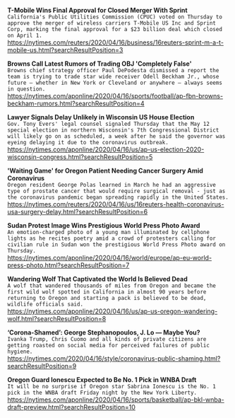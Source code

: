 **T-Mobile Wins Final Approval for Closed Merger With Sprint**\
`California's Public Utilities Commission (CPUC) voted on Thursday to approve the merger of wireless carriers T-Mobile US Inc and Sprint Corp, marking the final approval for a $23 billion deal which closed on April 1.`\
https://nytimes.com/reuters/2020/04/16/business/16reuters-sprint-m-a-t-mobile-us.html?searchResultPosition=3

**Browns Call Latest Rumors of Trading OBJ 'Completely False'**\
`Browns chief strategy officer Paul DePodesta dismissed a report the team is trying to trade star wide receiver Odell Beckham Jr., whose future — whether in New York or Cleveland or anywhere — always seems in question.`\
https://nytimes.com/aponline/2020/04/16/sports/football/ap-fbn-browns-beckham-rumors.html?searchResultPosition=4

**Lawyer Signals Delay Unlikely in Wisconsin US House Election**\
`Gov. Tony Evers' legal counsel signaled Thursday that the May 12 special election in northern Wisconsin's 7th Congressional District will likely go on as scheduled, a week after he said the governor was eyeing delaying it due to the coronavirus outbreak.`\
https://nytimes.com/aponline/2020/04/16/us/ap-us-election-2020-wisconsin-congress.html?searchResultPosition=5

**'Waiting Game' for Oregon Patient Needing Cancer Surgery Amid Coronavirus**\
`Oregon resident George Polas learned in March he had an aggressive type of prostate cancer that would require surgical removal - just as the coronavirus pandemic began spreading rapidly in the United States.`\
https://nytimes.com/reuters/2020/04/16/us/16reuters-health-coronavirus-usa-surgery-delay.html?searchResultPosition=6

**Sudan Protest Image Wins Prestigious World Press Photo Award**\
`An emotion-charged photo of a young man illuminated by cellphone lights as he recites poetry amid a crowd of protesters calling for civilian rule in Sudan won the prestigious World Press Photo award on Thursday.`\
https://nytimes.com/aponline/2020/04/16/world/europe/ap-eu-world-press-photo.html?searchResultPosition=7

**Wandering Wolf That Captivated the World Is Believed Dead**\
`A wolf that wandered thousands of miles from Oregon and became the first wild wolf spotted in California in almost 90 years before returning to Oregon and starting a pack is believed to be dead, wildlife officials said.`\
https://nytimes.com/aponline/2020/04/16/us/ap-us-oregon-wandering-wolf.html?searchResultPosition=8

**‘Corona-Shamed’: George Stephanopoulos, J. Lo — Maybe You?**\
`Ivanka Trump, Chris Cuomo and all kinds of private citizens are getting roasted on social media for perceived failures of public hygiene.`\
https://nytimes.com/2020/04/16/style/coronavirus-public-shaming.html?searchResultPosition=9

**Oregon Guard Ionescu Expected to Be No. 1 Pick in WNBA Draft**\
`It will be no surprise if Oregon star Sabrina Ionescu is the No. 1 pick in the WNBA draft Friday night by the New York Liberty.`\
https://nytimes.com/aponline/2020/04/16/sports/basketball/ap-bkl-wnba-draft-preview.html?searchResultPosition=10

